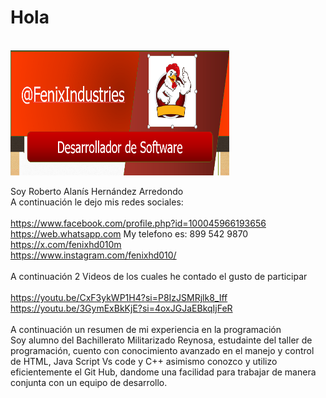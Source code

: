 <h1>Hola</h1> <br>
<img src="imagen_2024-10-22_085236865.png" alt="Imagen centrada" width="350" height="200">

Soy Roberto Alanís Hernández Arredondo <br>
A continuación le dejo mis redes sociales: <br><br>
https://www.facebook.com/profile.php?id=100045966193656 <br>
https://web.whatsapp.com My telefono es: 899 542 9870 <br>
https://x.com/fenixhd010m <br>
https://www.instagram.com/fenixhd010/ <br><br>
A continuación 2 Videos de los cuales he contado el gusto de participar <br><br>
https://youtu.be/CxF3ykWP1H4?si=P8IzJSMRjlk8_Iff
https://youtu.be/3GymExBkKjE?si=4oxJGJaEBkqIjFeR
<br><br>
A continuación un resumen de mi experiencia en la programación
<br>
Soy alumno del Bachillerato Militarizado Reynosa, estudainte del taller de programación, cuento con conocimiento avanzado en el manejo y control de HTML, Java Script Vs code y C++  asimismo conozco y utilizo eficientemente el Git Hub, dandome una facilidad para trabajar de manera conjunta con un equipo de desarrollo.

<!---
FenixHD10/FenixHD10 is a ✨ special ✨ repository because its `README.md` (this file) appears on your GitHub profile.
You can click the Preview link to take a look at your changes.
--->
